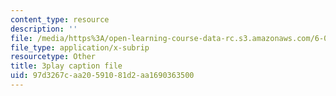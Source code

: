 ```yaml
---
content_type: resource
description: ''
file: /media/https%3A/open-learning-course-data-rc.s3.amazonaws.com/6-006-introduction-to-algorithms-spring-2020/97d3267caa20591081d2aa1690363500_2NMtS1ecb3o.vtt
file_type: application/x-subrip
resourcetype: Other
title: 3play caption file
uid: 97d3267c-aa20-5910-81d2-aa1690363500
---
```


